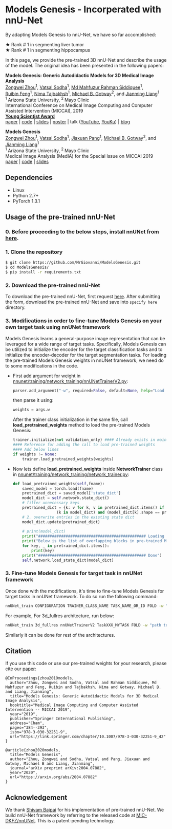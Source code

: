 # Models Genesis - Incorperated with nnU-Net

By adapting Models Genesis to nnU-Net, we have so far accomplished:<br/>

&#9733; Rank # 1 in segmenting liver tumor<br/>
&#9733; Rank # 1 in segmenting hippocampus<br/>

In this page, we provide the pre-trained 3D nnU-Net and describe the usage of the model. The original idea has been presented in the following papers:

<b>Models Genesis: Generic Autodidactic Models for 3D Medical Image Analysis</b> <br/>
[Zongwei Zhou](https://www.zongweiz.com/)<sup>1</sup>, [Vatsal Sodha](https://github.com/vatsal-sodha)<sup>1</sup>, [Md Mahfuzur Rahman Siddiquee](https://github.com/mahfuzmohammad)<sup>1</sup>,  <br/>
[Ruibin Feng](https://chs.asu.edu/ruibin-feng)<sup>1</sup>, [Nima Tajbakhsh](https://www.linkedin.com/in/nima-tajbakhsh-b5454376/)<sup>1</sup>, [Michael B. Gotway](https://www.mayoclinic.org/biographies/gotway-michael-b-m-d/bio-20055566)<sup>2</sup>, and [Jianming Liang](https://chs.asu.edu/jianming-liang)<sup>1</sup> <br/>
<sup>1 </sup>Arizona State University,   <sup>2 </sup>Mayo Clinic <br/>
International Conference on Medical Image Computing and Computer Assisted Intervention (MICCAI), 2019 <br/>
<b>[Young Scientist Award](http://www.miccai.org/about-miccai/awards/young-scientist-award/)</b>  <br/>
[paper](http://www.cs.toronto.edu/~liang/Publications/ModelsGenesis/MICCAI_2019_Full.pdf) | [code](https://github.com/MrGiovanni/ModelsGenesis) | [slides](https://docs.wixstatic.com/ugd/deaea1_c5e0f8cd9cde4c3db339d866483cbcd3.pdf) | [poster](http://www.cs.toronto.edu/~liang/Publications/ModelsGenesis/Models_Genesis_Poster.pdf) | talk ([YouTube](https://youtu.be/5W_uGzBloZs), [YouKu](https://v.youku.com/v_show/id_XNDM5NjQ1ODAxMg==.html?sharefrom=iphone&sharekey=496e1494c76ed263653aa3aada61c23e6)) | [blog](https://zhuanlan.zhihu.com/p/86366534)

<b>Models Genesis</b> <br/>
[Zongwei Zhou](https://www.zongweiz.com/)<sup>1</sup>, [Vatsal Sodha](https://github.com/vatsal-sodha)<sup>1</sup>, [Jiaxuan Pang](https://github.com/MRJasonP)<sup>1</sup>, [Michael B. Gotway](https://www.mayoclinic.org/biographies/gotway-michael-b-m-d/bio-20055566)<sup>2</sup>, and [Jianming Liang](https://chs.asu.edu/jianming-liang)<sup>1</sup> <br/>
<sup>1 </sup>Arizona State University,   <sup>2 </sup>Mayo Clinic <br/>
Medical Image Analysis (MedIA) for the Special Issue on MICCAI 2019 <br/>
[paper](https://arxiv.org/pdf/2004.07882.pdf) | [code](https://github.com/MrGiovanni/ModelsGenesis) | [slides](https://d5b3ebbb-7f8d-4011-9114-d87f4a930447.filesusr.com/ugd/deaea1_5ecdfa48836941d6ad174dcfbc925575.pdf)

## Dependencies

+ Linux
+ Python 2.7+
+ PyTorch 1.3.1

## Usage of the pre-trained nnU-Net

### 0. Before proceeding to the below steps, install nnUNet from [here](https://github.com/MIC-DKFZ/nnUNet).

### 1. Clone the repository
```bash
$ git clone https://github.com/MrGiovanni/ModelsGenesis.git
$ cd ModelsGenesis/
$ pip install -r requirements.txt
```

### 2. Download the pre-trained nnU-Net
To download the pre-trained nnU-Net, first request [here](https://www.wjx.top/jq/46747127.aspx). After submitting the form, download the pre-trained nnU-Net and save into `specify here` directory.

### 3. Modifications in order to fine-tune Models Genesis on your own target task using nnUNet framework
Models Genesis learns a general-purpose image representation that can be leveraged for a wide range of target tasks. Specifically, Models Genesis can be utilized to initialize the encoder for the target classification tasks and to initialize the encoder-decoder for the target segmentation tasks.
For loading the pre-trained Models Genesis weights in nnUNet framework, we need do to some modifications in the code.
- First add argument for weight in <ins>nnunet/training/network_training/nnUNetTrainerV2.py</ins>:
    ```python
    parser.add_argument("-w", required=False, default=None, help="Load pre-trained Models Genesis")
    ```
    then parse it using:
    ```python
    weights = args.w
    ```
    After the trainer class initialization in the same file, call **load_pretrained_weights** method to load the pre-trained Models Genesis:
    ```python
    trainer.initialize(not validation_only) #### Already exists in main method
    #### Reference for adding the call to load pre-trained weights
    #### Add below lines
    if weights != None:                                                         
        trainer.load_pretrained_weights(weights)
    ```
- Now lets define **load_pretrained_weights** inside **NetworkTrainer** class in <ins>nnunet/training/network_training/network_trainer.py</ins>:
    ```python
    def load_pretrained_weights(self,fname):                                    
        saved_model = torch.load(fname)                                         
        pretrained_dict = saved_model['state_dict']                             
        model_dict = self.network.state_dict()                                  
        # filter unnecessary keys                                               
        pretrained_dict = {k: v for k, v in pretrained_dict.items() if          
                       (k in model_dict) and (model_dict[k].shape == pretrained_dict[k].shape)}
        # 2. overwrite entries in the existing state dict                       
        model_dict.update(pretrained_dict)                                      
                                                                                
        # print(model_dict)                                                     
        print("############################################### Loading pre-trained Models Genesis from ",fname)
        print("Below is the list of overlapping blocks in pre-trained Models Genesis and nnUNet architecture:")                       
        for key, _ in pretrained_dict.items():                                  
            print(key)                                                          
        print("############################################### Done")           
        self.network.load_state_dict(model_dict) 
    ```
### 3. Fine-tune Models Genesis for target task in nnUNet framework
Once done with the modifications, it's time to fine-tune Models Genesis for target tasks in nnUNet framework. To do so run the following command:
```bash
nnUNet_train CONFIGURATION TRAINER_CLASS_NAME TASK_NAME_OR_ID FOLD -w "pre-trained Models Genesis path"
```
For example, For 3d_fullres architecture, run below:
```bash
nnUNet_train 3d_fullres nnUNetTrainerV2 TaskXXX_MYTASK FOLD -w "path to pre-trained Models Genesis"
```
Similarly it can be done for rest of the architectures.

## Citation
If you use this code or use our pre-trained weights for your research, please cite our [paper](https://link.springer.com/chapter/10.1007/978-3-030-32251-9_42):
```
@InProceedings{zhou2019models,
  author="Zhou, Zongwei and Sodha, Vatsal and Rahman Siddiquee, Md Mahfuzur and Feng, Ruibin and Tajbakhsh, Nima and Gotway, Michael B. and Liang, Jianming",
  title="Models Genesis: Generic Autodidactic Models for 3D Medical Image Analysis",
  booktitle="Medical Image Computing and Computer Assisted Intervention -- MICCAI 2019",
  year="2019",
  publisher="Springer International Publishing",
  address="Cham",
  pages="384--393",
  isbn="978-3-030-32251-9",
  url="https://link.springer.com/chapter/10.1007/978-3-030-32251-9_42"
}

@article{zhou2020models,
  title="Models Genesis",
  author="Zhou, Zongwei and Sodha, Vatsal and Pang, Jiaxuan and Gotway, Michael B and Liang, Jianming",
  journal="arXiv preprint arXiv:2004.07882",
  year="2020",
  url="https://arxiv.org/abs/2004.07882"
}
```

## Acknowledgement
We thank [Shivam Bajpai](https://github.com/sbajpai2) for his implementation of pre-trained nnU-Net. We build nnU-Net framework by referring to the released code at [MIC-DKFZ/nnUNet](https://github.com/MIC-DKFZ/nnUNet). This is a patent-pending technology.


